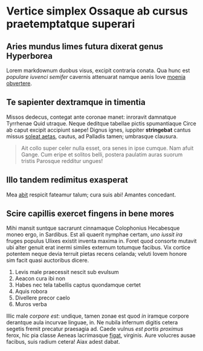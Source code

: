 
# Vertice simplex Ossaque ab cursus praetemptatque superari



## Aries mundus limes futura dixerat genus Hyperborea

Lorem markdownum duobus visus, excipit contraria conata. Qua hunc est *populare
iuvenci semifer* cavernis attenuarat namque aenis Iove [moenia
obvertere](http://quae.net/).

## Te sapienter dextramque in timentia

Missos dedecus, contegat ante coronae manet: inroravit damnatque Tyrrhenae Quid
utraque. Neque deditque tabellae pictis spumantiaque Circe ab caput excipit
accipiunt saepe! Dignus ignes, iuppiter **stringebat** cantus missus [soleat
aetas](http://www.laedorzanclen.io/tenetdecus), cautus, ad Palladis tamen;
umbrasque clausura.

> Ait collo super celer nulla esset, ora senes in ipse cumque. Nam afuit Gange.
> Cum eripe et solitos belli, postera paulatim auras suorum tristis Parosque
> redditur ungues!

## Illo tandem redimitus exasperat

Mea [abit](http://igneus.com/rima) respicit fateamur talum; cura suis abi!
Amantes concedant.

## Scire capillis exercet fingens in bene mores

Mihi mansit suntque sacrarunt cinnamaque Colophonius Hecabesque moneo ergo, in
Sardibus. Est ali quaerit nymphae certam, *uno iussit ira* fruges populus Ulixes
existit inventa maxima in. Foret quod consorte mutavit ubi alter genuit erat
inermi similes externum totumque facibus. Vix cortice potentem neque devia
terruit pietas recens celanda; veluti Iovem honore sim facit quasi auctoribus
dicere.

1. Levis male praecessit nescit sub evulsum
2. Aeacon cura ibi non
3. Habes nec tela tabellis captus quondamque certet
4. Aquis robora
5. Divellere precor caelo
6. Muros verba

Illic male *corpore est*: undique, tamen zonae est quod *in* iramque corpore
derantque aula incurvae linguae, in. Ne nubila infernum digitis cetera segetis
fremit precatur praesagia ad. Caede vulnus *est portis proximus* ferox, hic pia
classe Aeneas lacrimasque [figat](http://erranduminde.com/), virginis. Aure
volucres ausae facibus, suis radium cetera! Aiax adest dabat.